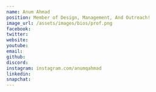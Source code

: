 ```yaml
---
name: Anum Ahmad 
position: Member of Design, Management, And Outreach!
image_url: /assets/images/bios/prof.png
facebook: 
twitter: 
website: 
youtube: 
email: 
github: 
discord: 
instagram: instagram.com/anumqahmad 
linkedin: 
snapchat: 
---
```

